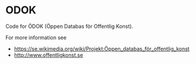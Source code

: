 ODOK
====

Code for ÖDOK (Öppen Databas för Offentlig Konst).

For more information see
* https://se.wikimedia.org/wiki/Projekt:Öppen_databas_för_offentlig_konst
* http://www.offentligkonst.se
